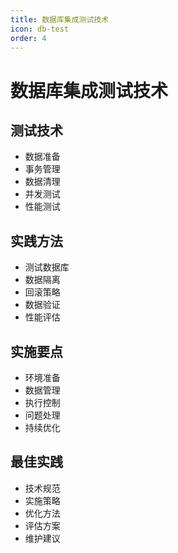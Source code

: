 ```yaml
---
title: 数据库集成测试技术
icon: db-test
order: 4
---
```


# 数据库集成测试技术

## 测试技术
- 数据准备
- 事务管理
- 数据清理
- 并发测试
- 性能测试

## 实践方法
- 测试数据库
- 数据隔离
- 回滚策略
- 数据验证
- 性能评估

## 实施要点
- 环境准备
- 数据管理
- 执行控制
- 问题处理
- 持续优化

## 最佳实践
- 技术规范
- 实施策略
- 优化方法
- 评估方案
- 维护建议

